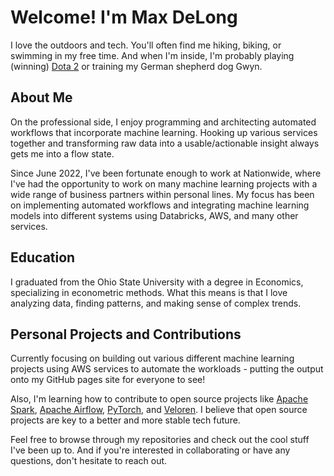 # Welcome! I'm Max DeLong

I love the outdoors and tech. You'll often find me hiking, biking, or swimming in my free time. And when I'm inside, I'm probably playing (winning) [Dota 2](https://www.dota2.com/home) or training my German shepherd dog Gwyn.

## About Me

On the professional side, I enjoy programming and architecting automated workflows that incorporate machine learning. Hooking up various services together and transforming raw data into a usable/actionable insight always gets me into a flow state.

Since June 2022, I've been fortunate enough to work at Nationwide, where I've had the opportunity to work on many machine learning projects with a wide range of business partners within personal lines. My focus has been on implementing automated workflows and integrating machine learning models into different systems using Databricks, AWS, and many other services.

## Education

I graduated from the Ohio State University with a degree in Economics, specializing in econometric methods. What this means is that I love analyzing data, finding patterns, and making sense of complex trends.

## Personal Projects and Contributions

Currently focusing on building out various different machine learning projects using AWS services to automate the workloads - putting the output onto my GitHub pages site for everyone to see! 

Also, I'm learning how to contribute to open source projects like [Apache Spark](https://github.com/apache/spark), [Apache Airflow](https://github.com/apache/airflow), [PyTorch](https://github.com/pytorch/pytorch), and [Veloren](https://github.com/veloren/veloren). I believe that open source projects are key to a better and more stable tech future.

Feel free to browse through my repositories and check out the cool stuff I've been up to. And if you're interested in collaborating or have any questions, don't hesitate to reach out.
